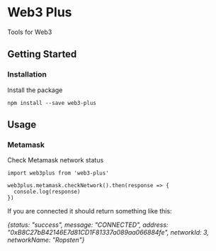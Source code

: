 # Web3 Plus

Tools for Web3

## Getting Started

### Installation
Install the package
```
npm install --save web3-plus
```

## Usage

### Metamask

Check Metamask network status

```
import web3plus from 'web3-plus'

web3plus.metamask.checkNetwork().then(response => {
  console.log(response)
})
```

If you are connected it should return something like this:

<i>{status: "success", message: "CONNECTED", address: "0xB8C27bB42146E7d81CD1F81337a089aa066884fe", networkId: 3, networkName: "Ropsten"}</i>
